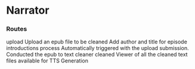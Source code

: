 # Narrator
### Routes
upload
    Upload an epub file to be cleaned
    Add author and title for episode introductions
process
    Automatically triggered with the upload submission. Conducted the epub to text cleaner
cleaned
    Viewer of all the cleaned text files available for TTS Generation